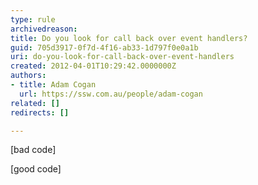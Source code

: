 ```yaml
---
type: rule
archivedreason: 
title: Do you look for call back over event handlers?
guid: 705d3917-0f7d-4f16-ab33-1d797f0e0a1b
uri: do-you-look-for-call-back-over-event-handlers
created: 2012-04-01T10:29:42.0000000Z
authors:
- title: Adam Cogan
  url: https://ssw.com.au/people/adam-cogan
related: []
redirects: []

---
```



<p class="MsoListParagraph"><span lang="EN-AU">[bad code]</span></p>
<p class="MsoListParagraph"><span lang="EN-AU">[good code]</span></p>
<br><excerpt class='endintro'></excerpt><br>



